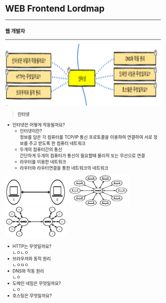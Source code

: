 # WEB Frontend Lordmap
----------------------
### 웹 개발자
---------------

<img src="로드맵_인터넷.png" width="100%" height="200px">

> __인터넷__
+ 인터넷은 어떻게 작동될까요?   
  + 인터넷이란?   
 정보를 담은 각 컴퓨터를 TCP/IP 통신 프로토콜을 이용하여 연결하여 서로 정보를 주고 받도록 한 컴퓨터 네트워크
  +  두개의 컴퓨터간의 통신      
 간단하게 두개의 컴퓨터가 통신이 필요할때 물리적 또는 무선으로 연결
  + 라우터를 이용한 네트워크   
  + 라우터와 라우터연결을 통한 네트워크의 네트워크
<img src="두 컴퓨터 연결.png" width="200px" height="100px"> 
<img src="라우터를 연결.png" width="200px" height="100px"> 
<img src="라우터 라우터연결.png" width="200px" height="100px"> 

+ HTTP는 무엇일까요?   
ㄴㅇㄴㅇ
+ 브라우저와 동작 원리   
ㄴㅇㅁㅇ
+ DNS와 작동 원리   
ㄴㅇ
+ 도메인 네밈은 무엇일까요?   
ㄴㅇ
+ 호스팅은 무엇일까요?   


